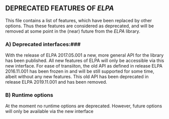 ## DEPRECATED FEATURES OF *ELPA* ##

This file contains a list of features, which have been replaced by other options.
Thus these features are considered as deprecated, and will be removed at some point
in the (near) future from the *ELPA* library.

### A) Deprecated interfaces:###

With the release of ELPA 2017.05.001 a new, more general API for the library has
been published. All new features of ELPA will only be accessible via this new interface.
For ease of transiiton, the old API as defined in release ELPA 2016.11.001 has been frozen in
and will be still supported for some time, albeit without any new features. This old API has been
deprecated in release ELPA 2019.11.001 and has been removed.



### B) Runtime options ###
At the moment no runtime options are deprecated. However, future options will only be available via the new
interface
